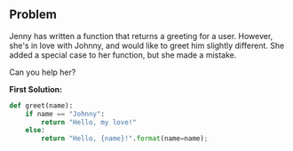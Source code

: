 ## Problem

Jenny has written a function that returns a greeting for a user. However, she's in love with Johnny, and would like to greet him slightly different. She added a special case to her function, but she made a mistake.

Can you help her?



**First Solution:**
```python
def greet(name):
    if name == "Johnny":
        return "Hello, my love!"
    else:
        return "Hello, {name}!".format(name=name);
```